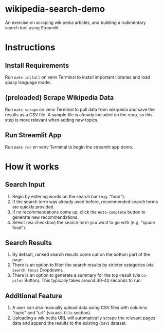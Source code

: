 # wikipedia-search-demo
An exercise on scraping wikipedia articles, and building a rudimentary search tool using Streamlit.

# Instructions

## Install Requirements
Run `make install` on venv Terminal to install important libraries and load spacy language model.

## (preloaded) Scrape Wikipedia Data
Run `make scrape` on venv Terminal to pull data from wikipedia and save the results as a CSV file.
A sample file is already included on the repo, so this step is more relevant when adding new topics.

## Run Streamlit App
Run `make run` on venv Terminal to begin the streamlit app demo.

# How it works

## Search Input
1. Begin by entering words on the search bar (e.g. "food").
2. If the search term was already used before, recommended search terms are quickly provided.
3. If no recommendations come up, click the `Auto-complete` button to generate new recommendations.
4. Select (via checkbox) the search term you want to go with (e.g. "space food").

## Search Results
1. By default, ranked search results come out on the bottom part of the page.
2. There is an option to filter the search results by stricter categories (via `Search Focus` Dropdown).
3. There is an option to generate a summary for the top-result (via `Co-pilot` Button). This typically takes around 30-40 seconds to run.

## Additional Feature
1. A user can also manually upload data using CSV files with columns "topic" and "url" (via `Add-File` section).
2. Uploading a wikipedia URL will automatically scrape the relevant pages' data and append the results to the existing (csv) dataset.
